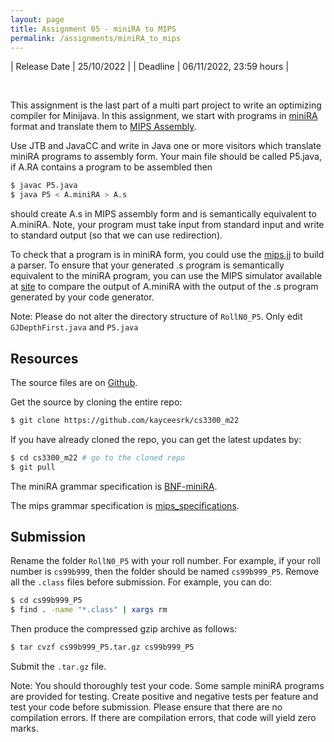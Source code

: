 ```yaml
---
layout: page
title: Assignment 05 - miniRA to MIPS
permalink: /assignments/miniRA_to_mips
---
```


| Release Date | 25/10/2022 |
| Deadline     | 06/11/2022, 23:59 hours |

<br/>

This assignment is the last part of a multi part project to 
write an optimizing compiler for Minijava. In this assignment, 
we start with programs in 
[miniRA](https://github.com/kayceesrk/cs3300_m22/tree/main/assets) 
format and translate them to 
[MIPS Assembly](https://github.com/kayceesrk/cs3300_m22/tree/main/assets).  

Use JTB and JavaCC and write in Java one or more visitors which 
translate miniRA programs to assembly form. 
Your main file should be called P5.java, 
if A.RA contains a program to be assembled then

```bash
$ javac P5.java
$ java P5 < A.miniRA > A.s
```

should create A.s in MIPS assembly form and is semantically equivalent to A.miniRA. 
Note, your program must take input from standard input 
and write to standard output (so that we can use redirection).

To check that a program is in miniRA form, you could use the [mips.jj](https://drive.google.com/file/d/16zTIe5YMit7XcQZD2VZ6Z2rcDGBrxzUV/view) to build a parser. 
To ensure that your generated .s program is semantically equivalent to the miniRA program, 
you can use the MIPS simulator available at [site](https://pages.cs.wisc.edu/~larus/spim.html)
to compare the output of A.miniRA with the output of the 
.s program generated by your code generator.


Note: Please do not alter the directory structure of `RollN0_P5`. 
Only edit `GJDepthFirst.java` and `P5.java`
## Resources

The source files are on
[Github](https://github.com/kayceesrk/cs3300_m22/tree/main/assignments/05_miniRA_to_mips).

Get the source by cloning the entire repo:

```bash
$ git clone https://github.com/kayceesrk/cs3300_m22
```

If you have already cloned the repo, you can get the latest updates by:

```bash
$ cd cs3300_m22 # go to the cloned repo
$ git pull
```

The miniRA grammar specification is 
[BNF-miniRA](https://github.com/kayceesrk/cs3300_m22/tree/main/assets).

The mips grammar specification is 
[mips_specifications](https://github.com/kayceesrk/cs3300_m22/tree/main/assets).


## Submission

Rename the folder `RollN0_P5` with your roll number. For example, if your roll
number is `cs99b999`, then the folder should be named `cs99b999_P5`. Remove all
the `.class` files before submission. For example, you can do:

```bash
$ cd cs99b999_P5
$ find . -name "*.class" | xargs rm
```

Then produce the compressed gzip archive as follows:

```bash
$ tar cvzf cs99b999_P5.tar.gz cs99b999_P5
```

Submit the `.tar.gz` file. 

Note: You should thoroughly test your code. Some sample miniRA programs are provided for testing. Create positive and negative tests per feature and test your code before submission. Please ensure that there are no compilation errors. If there are compilation errors, that code will yield zero marks.
